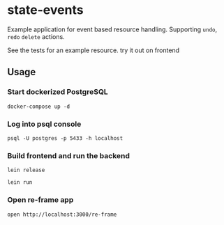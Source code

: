 # state-events

Example application for event based resource handling. Supporting `undo`, `redo` `delete` actions.

See the tests for an example resource. try it out on frontend

## Usage

### Start dockerized PostgreSQL

    docker-compose up -d

### Log into psql console

    psql -U postgres -p 5433 -h localhost

### Build frontend and run the backend

    lein release

    lein run

### Open re-frame app

    open http://localhost:3000/re-frame